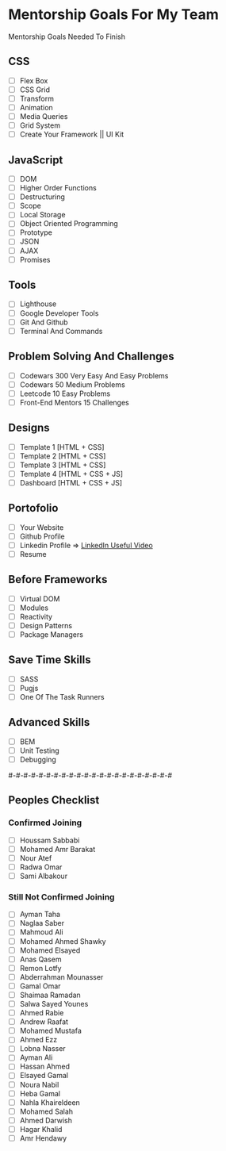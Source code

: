 # Mentorship Goals For My Team

Mentorship Goals Needed To Finish

## CSS

- [ ] Flex Box
- [ ] CSS Grid
- [ ] Transform
- [ ] Animation
- [ ] Media Queries
- [ ] Grid System
- [ ] Create Your Framework || UI Kit

## JavaScript

- [ ] DOM
- [ ] Higher Order Functions
- [ ] Destructuring
- [ ] Scope
- [ ] Local Storage
- [ ] Object Oriented Programming
- [ ] Prototype
- [ ] JSON
- [ ] AJAX
- [ ] Promises

## Tools 

- [ ] Lighthouse
- [ ] Google Developer Tools
- [ ] Git And Github
- [ ] Terminal And Commands

## Problem Solving And Challenges

- [ ] Codewars 300 Very Easy And Easy Problems
- [ ] Codewars 50 Medium Problems
- [ ] Leetcode 10 Easy Problems
- [ ] Front-End Mentors 15 Challenges

## Designs

- [ ] Template 1 [HTML + CSS]
- [ ] Template 2 [HTML + CSS]
- [ ] Template 3 [HTML + CSS]
- [ ] Template 4 [HTML + CSS + JS]
- [ ] Dashboard [HTML + CSS + JS]

## Portofolio

- [ ] Your Website
- [ ] Github Profile
- [ ] Linkedin Profile => [LinkedIn Useful Video](https://www.youtube.com/watch?v=7JysIkTyccs)
- [ ] Resume

## Before Frameworks

- [ ] Virtual DOM
- [ ] Modules
- [ ] Reactivity
- [ ] Design Patterns
- [ ] Package Managers

## Save Time Skills

- [ ] SASS
- [ ] Pugjs
- [ ] One Of The Task Runners

## Advanced Skills

- [ ] BEM
- [ ] Unit Testing
- [ ] Debugging

#-#-#-#-#-#-#-#-#-#-#-#-#-#-#-#-#-#-#-#-#-#

## Peoples Checklist

### Confirmed Joining

- [ ] Houssam Sabbabi
- [ ] Mohamed Amr Barakat
- [ ] Nour Atef
- [ ] Radwa Omar
- [ ] Sami Albakour

### Still Not Confirmed Joining

- [ ] Ayman Taha
- [ ] Naglaa Saber
- [ ] Mahmoud Ali
- [ ] Mohamed Ahmed Shawky
- [ ] Mohamed Elsayed
- [ ] Anas Qasem
- [ ] Remon Lotfy
- [ ] Abderrahman Mounasser
- [ ] Gamal Omar
- [ ] Shaimaa Ramadan
- [ ] Salwa Sayed Younes
- [ ] Ahmed Rabie
- [ ] Andrew Raafat
- [ ] Mohamed Mustafa
- [ ] Ahmed Ezz
- [ ] Lobna Nasser
- [ ] Ayman Ali
- [ ] Hassan Ahmed
- [ ] Elsayed Gamal
- [ ] Noura Nabil
- [ ] Heba Gamal
- [ ] Nahla Khaireldeen
- [ ] Mohamed Salah
- [ ] Ahmed Darwish
- [ ] Hagar Khalid
- [ ] Amr Hendawy
